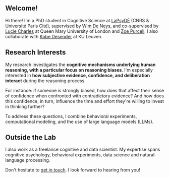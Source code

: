 ## Welcome!

Hi there! I'm a PhD student in Cognitive Science at [LaPsyDÉ](https://www.lapsyde.com/home) (CNRS & Université Paris Cité), supervised by [Wim De Neys](https://sites.google.com/site/wimdeneys/), and co-supervised by [Lucie Charles](https://www.qmul.ac.uk/sbcs/staff/luciecharles.html) at Queen Mary University of London and [Zoe Purcell](https://zoepurcell.org/). I also collaborate with [Kobe Desender](https://desenderlab.com/kobe-desender/) at KU Leuven. 

## 

## Research Interests

My research investigates the **cognitive mechanisms underlying human reasoning, with a particular focus on reasoning biases**. I'm especially interested in **how subjective evidence, confidence, and deliberation interact** during the reasoning process. 

For instance: if someone is strongly biased, how does that affect their sense of confidence when confronted with contradictory evidence? And how does this confidence, in turn, influence the time and effort they're willing to invest in thinking further? 

To address these questions, I combine behavioral experiments, computational modeling, and the use of large language models (LLMs). 

## 

## Outside the Lab

I also work as a freelance cognitive and data scientist. My expertise spans cognitive psychology, behavioral experiments, data science and natural-language processing. 

Don't hesitate to [get in touch](/contact). I look forward to hearing from you! 